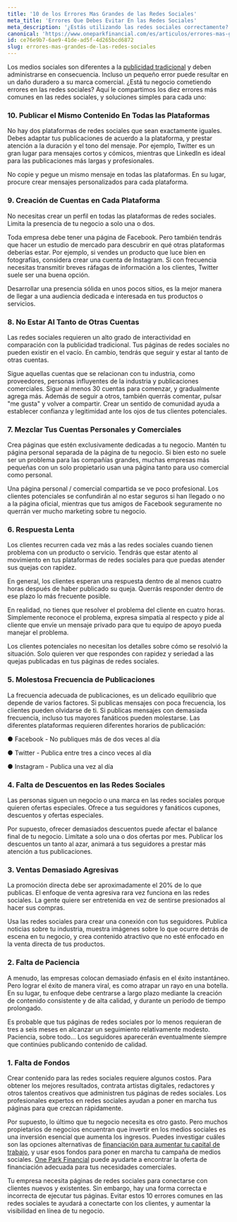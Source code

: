 ```yaml
---
title: '10 de los Errores Mas Grandes de las Redes Sociales'
meta_title: 'Errores Que Debes Evitar En las Redes Sociales'
meta_description: '¿Estás utilizando las redes sociales correctamente? Echa un vistazo a estos 10 errores comunes que podrías estar cometiendo, ¡y que deberías corregir hoy mismo!'
canonical: 'https://www.oneparkfinancial.com/es/articulos/errores-mas-grandes-de-las-redes-sociales'
id: ce76e9b7-6ae9-41de-ad5f-4d265bcd6872
slug: errores-mas-grandes-de-las-redes-sociales
---
```

Los medios sociales son diferentes a la [publicidad tradicional](https://www.oneparkfinancial.com/es/articulos/4-errores-cometido-de-mercadontecia) y deben administrarse en consecuencia. Incluso un pequeño error puede resultar en un daño duradero a su marca comercial. ¿Está tu negocio cometiendo errores en las redes sociales? Aquí le compartimos los diez errores más comunes en las redes sociales, y soluciones simples para cada uno:

### 10. Publicar el Mismo Contenido En Todas las Plataformas

No hay dos plataformas de redes sociales que sean exactamente iguales. Debes adaptar tus publicaciones de acuerdo a la plataforma, y prestar atención a la duración y el tono del mensaje. Por ejemplo, Twitter es un gran lugar para mensajes cortos y cómicos, mientras que LinkedIn es ideal para las publicaciones más largas y profesionales. 

No copie y pegue un mismo mensaje en todas las plataformas. En su lugar, procure crear mensajes personalizados para cada plataforma. 

### 9. Creación de Cuentas en Cada Plataforma  

No necesitas crear un perfil en todas las plataformas de redes sociales. Limita la presencia de tu negocio a solo una o dos.  

Toda empresa debe tener una página de Facebook. Pero también tendrás que hacer un estudio de mercado para descubrir en qué otras plataformas deberías  estar. Por ejemplo, si vendes un producto que luce bien en fotografías, considera crear una cuenta de Instagram. Si con frecuencia necesitas transmitir breves ráfagas de información a los clientes, Twitter suele ser una buena opción.   

Desarrollar una presencia sólida en unos pocos sitios, es la mejor manera de llegar a una audiencia dedicada e interesada en tus productos o servicios. 

### 8. No Estar Al Tanto de Otras Cuentas

Las redes sociales requieren un alto grado de interactividad en comparación con la publicidad tradicional. Tus páginas de redes sociales no pueden existir en el vacío. En cambio, tendrás que seguir y estar al tanto de otras cuentas. 

Sigue aquellas cuentas que se relacionan con tu industria, como proveedores, personas influyentes de la industria y publicaciones comerciales. Sigue al menos 30 cuentas para comenzar, y gradualmente agrega más. Además de seguir a otros, también querrás comentar, pulsar "me gusta" y volver a compartir. Crear un sentido de comunidad ayuda a establecer confianza y legitimidad ante los ojos de tus clientes potenciales.  

### 7. Mezclar Tus Cuentas Personales y Comerciales

Crea páginas que estén exclusivamente dedicadas a tu negocio. Mantén tu página personal separada de la página de tu negocio. Si bien esto no suele ser un problema para las compañías grandes, muchas empresas más pequeñas con un solo propietario usan una página tanto para uso comercial como personal.   

Una página personal / comercial compartida se ve poco profesional. Los clientes potenciales se confundirán al no estar seguros si han llegado o no a la página oficial, mientras que tus amigos de Facebook seguramente no querrán ver mucho marketing sobre tu negocio. 

### 6. Respuesta Lenta

Los clientes recurren cada vez más a las redes sociales cuando tienen  problema con un producto o servicio. Tendrás que estar atento al movimiento en tus plataformas de redes sociales para que puedas atender sus quejas con rapidez. 

En general, los clientes esperan una respuesta dentro de al menos cuatro horas después de haber publicado su queja. Querrás responder dentro de ese plazo lo más frecuente posible.

En realidad, no tienes que resolver el problema del cliente en cuatro horas. Simplemente reconoce el problema, expresa simpatía al respecto y pide al cliente que envíe un mensaje privado para que tu equipo de apoyo pueda manejar el problema. 

Los clientes potenciales no necesitan los detalles sobre cómo se resolvió la situación. Solo quieren ver que respondes con rapidez y seriedad a las quejas publicadas en tus páginas de redes sociales.  

### 5. Molestosa Frecuencia de Publicaciones

La frecuencia adecuada de publicaciones, es un delicado equilibrio que depende de varios factores. Si publicas mensajes con poca frecuencia, los clientes pueden olvidarse de ti. Si publicas mensajes con demasiada frecuencia, incluso tus mayores fanáticos pueden molestarse. Las diferentes plataformas requieren diferentes horarios de publicación:

●	Facebook - No publiques más de dos veces al día

●	Twitter - Publica entre tres a cinco veces al día

●	Instagram - Publica una vez al día

### 4. Falta de Descuentos en las Redes Sociales

Las personas siguen un negocio o una marca en las redes sociales porque quieren ofertas especiales. Ofrece a tus seguidores y fanáticos cupones, descuentos y ofertas especiales. 

Por supuesto, ofrecer demasiados descuentos puede afectar el balance final de tu negocio. Limítate a solo una o dos ofertas por mes. Publicar los descuentos un tanto al azar, animará a tus seguidores a prestar más atención a tus publicaciones. 

### 3. Ventas Demasiado Agresivas

La promoción directa debe ser aproximadamente el 20% de lo que publicas. El enfoque de venta agresiva rara vez funciona en las redes sociales. La gente quiere ser entretenida en vez de sentirse presionados al hacer sus compras. 

Usa las redes sociales para crear una conexión con tus seguidores. Publica noticias sobre tu industria, muestra imágenes sobre lo que ocurre detrás de escena en tu negocio, y crea contenido atractivo que no esté enfocado en la venta directa de tus productos.

### 2. Falta de Paciencia

A menudo, las empresas colocan demasiado énfasis en el éxito instantáneo. Pero lograr el éxito de manera viral, es como atrapar un rayo en una botella. En su lugar, tu enfoque debe centrarse a largo plazo mediante la creación de contenido consistente y de alta calidad, y durante un período de tiempo prolongado. 

Es probable que tus páginas de redes sociales por lo menos requieran de tres a seis meses en alcanzar un seguimiento relativamente modesto. Paciencia, sobre todo... Los seguidores aparecerán eventualmente siempre que continúes publicando contenido de calidad. 

### 1. Falta de Fondos

Crear contenido para las redes sociales requiere algunos costos. Para obtener los mejores resultados, contrata artistas digitales, redactores y otros talentos creativos que administren tus páginas de redes sociales. Los profesionales expertos en redes sociales ayudan a poner en marcha tus páginas para que crezcan rápidamente.    

Por supuesto, lo último que tu negocio necesita es otro gasto. Pero muchos propietarios de negocios encuentran que invertir en los medios sociales es una inversión esencial que aumenta los ingresos. Puedes investigar cuáles son las opciones alternativas de [financiación para aumentar tu capital de trabajo](https://www.oneparkfinancial.com/es/preaprob), y usar esos fondos para poner en marcha tu campaña de medios sociales. [One Park Financial](https://www.oneparkfinancial.com/es/) puede ayudarte a encontrar la oferta de financiación adecuada para tus necesidades comerciales.

Tu empresa necesita páginas de redes sociales para conectarse con clientes nuevos y existentes. Sin embargo, hay una forma correcta e incorrecta de ejecutar tus páginas. Evitar estos 10 errores comunes en las redes sociales te ayudará a conectarte con los clientes, y aumentar la visibilidad en línea de tu negocio.